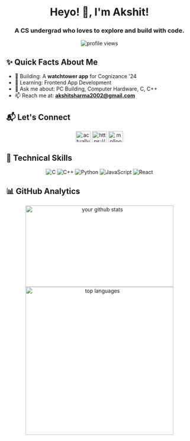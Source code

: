 <h1 align="center">Heyo! 👋, I'm Akshit!</h1>
<h3 align="center">A CS undergrad who loves to explore and build with code.</h3>

<p align="center">
  <img src="https://komarev.com/ghpvc/?username=akshit-a9&color=green" alt="profile views">
</p>

## ✨ Quick Facts About Me
- 🔭 Building: A **watchtower app** for Cognizance '24 
- 🌱 Learning: Frontend App Development
- 💬 Ask me about: PC Building, Computer Hardware, C, C++
- 📫 Reach me at: **akshitsharma2002@gmail.com**

## 📬 Let's Connect

<p align="center">
  <a href="https://twitter.com/actuallyakshit" target="blank"><img align="center" src="https://raw.githubusercontent.com/rahuldkjain/github-profile-readme-generator/master/src/images/icons/Social/twitter.svg" alt="actuallyakshit" height="30" width="40" /></a>
  <a href="https://linkedin.com/in/https://www.linkedin.com/in/actuallyakshit/" target="blank"><img align="center" src="https://raw.githubusercontent.com/rahuldkjain/github-profile-readme-generator/master/src/images/icons/Social/linked-in-alt.svg" alt="https://www.linkedin.com/in/actuallyakshit/" height="30" width="40" /></a>
  <a href="https://discord.com/channels/@molloo" target="blank"><img align="center" src="https://raw.githubusercontent.com/rahuldkjain/github-profile-readme-generator/master/src/images/icons/Social/discord.svg" alt="molloo" height="30" width="40" /></a>
  
</p>

## 💼 Technical Skills

<p align="center">
  <!-- Update or remove badges as needed -->
  <img src="https://img.shields.io/badge/C-000000?style=flat&logo=c" alt="C"/>
  <img src="https://img.shields.io/badge/C++-00599C?style=flat&logo=cplusplus" alt="C++"/>
  <img src="https://img.shields.io/badge/Python-3776AB?style=flat&logo=python&logoColor=yellow" alt="Python"/>
  <img src="https://img.shields.io/badge/JavaScript-000000?style=flat&logo=javascript" alt="JavaScript"/>
  <img src="https://img.shields.io/badge/React-61DAFB?style=flat&logo=react&logoColor=blue" alt="React"/>
  <!-- Add more badges here -->
</p>

## 📊 GitHub Analytics

<p align="center">
  <img width="400em" src="https://github-readme-stats.vercel.app/api?username=akshit-a9&show_icons=true&theme=vision-friendly-dark" alt="your github stats"height="220" width="400"/>
  <img width="400em" src="https://github-readme-stats.vercel.app/api/top-langs/?username=akshit-a9&layout=compact&theme=vision-friendly-dark" alt="top languages"/>
</p>

